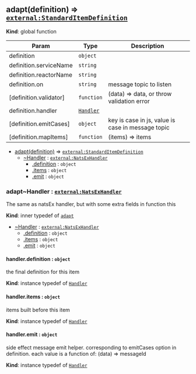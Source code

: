 <a name="adapt"></a>

## adapt(definition) ⇒ [<code>external:StandardItemDefinition</code>](https://github.com/zhaoyao91/the-holder/blob/master/api.md#Holder..StandardItemDefinition)
**Kind**: global function  

| Param | Type | Description |
| --- | --- | --- |
| definition | <code>object</code> |  |
| definition.serviceName | <code>string</code> |  |
| definition.reactorName | <code>string</code> |  |
| definition.on | <code>string</code> | message topic to listen |
| [definition.validator] | <code>function</code> | (data) => data, or throw validation error |
| definition.handler | [<code>Handler</code>](#adapt..Handler) |  |
| [definition.emitCases] | <code>object</code> | key is case in js, value is case in message topic |
| [definition.mapItems] | <code>function</code> | (items) => items |


* [adapt(definition)](#adapt) ⇒ [<code>external:StandardItemDefinition</code>](https://github.com/zhaoyao91/the-holder/blob/master/api.md#Holder..StandardItemDefinition)
    * [~Handler](#adapt..Handler) : [<code>external:NatsExHandler</code>](https://github.com/zhaoyao91/nats-ex/blob/master/packages/nats-ex/docs/api.md#on)
        * [.definition](#adapt..Handler+definition) : <code>object</code>
        * [.items](#adapt..Handler+items) : <code>object</code>
        * [.emit](#adapt..Handler+emit) : <code>object</code>

<a name="adapt..Handler"></a>

### adapt~Handler : [<code>external:NatsExHandler</code>](https://github.com/zhaoyao91/nats-ex/blob/master/packages/nats-ex/docs/api.md#on)
The same as natsEx handler, but with some extra fields in function this

**Kind**: inner typedef of [<code>adapt</code>](#adapt)  

* [~Handler](#adapt..Handler) : [<code>external:NatsExHandler</code>](https://github.com/zhaoyao91/nats-ex/blob/master/packages/nats-ex/docs/api.md#on)
    * [.definition](#adapt..Handler+definition) : <code>object</code>
    * [.items](#adapt..Handler+items) : <code>object</code>
    * [.emit](#adapt..Handler+emit) : <code>object</code>

<a name="adapt..Handler+definition"></a>

#### handler.definition : <code>object</code>
the final definition for this item

**Kind**: instance typedef of [<code>Handler</code>](#adapt..Handler)  
<a name="adapt..Handler+items"></a>

#### handler.items : <code>object</code>
items built before this item

**Kind**: instance typedef of [<code>Handler</code>](#adapt..Handler)  
<a name="adapt..Handler+emit"></a>

#### handler.emit : <code>object</code>
side effect message emit helper.
corresponding to emitCases option in definition.
each value is a function of: (data) => messageId

**Kind**: instance typedef of [<code>Handler</code>](#adapt..Handler)  

